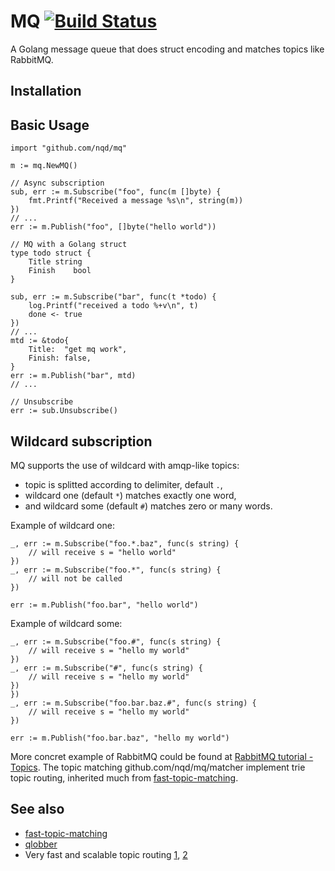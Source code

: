 # MQ [![Build Status](https://secure.travis-ci.org/nqd/mq.png?branch=master)](http://travis-ci.org/nqd/mq)

A Golang message queue that does struct encoding and matches topics like  RabbitMQ.

## Installation

## Basic Usage

```{go}
import "github.com/nqd/mq"

m := mq.NewMQ()

// Async subscription
sub, err := m.Subscribe("foo", func(m []byte) {
    fmt.Printf("Received a message %s\n", string(m))
})
// ...
err := m.Publish("foo", []byte("hello world"))

// MQ with a Golang struct
type todo struct {
    Title string
    Finish    bool
}

sub, err := m.Subscribe("bar", func(t *todo) {
    log.Printf("received a todo %+v\n", t)
    done <- true
})
// ...
mtd := &todo{
    Title:  "get mq work",
    Finish: false,
}
err := m.Publish("bar", mtd)
// ...

// Unsubscribe
err := sub.Unsubscribe()
```

## Wildcard subscription

MQ supports the use of wildcard with amqp-like topics:

- topic is splitted according to delimiter, default `.`,
- wildcard one (default `*`) matches exactly one word,
- and wildcard some (default `#`) matches zero or many words.

Example of wildcard one:

```{go}
_, err := m.Subscribe("foo.*.baz", func(s string) {
    // will receive s = "hello world"
})
_, err := m.Subscribe("foo.*", func(s string) {
    // will not be called
})

err := m.Publish("foo.bar", "hello world")
```

Example of wildcard some:

```{go}
_, err := m.Subscribe("foo.#", func(s string) {
    // will receive s = "hello my world"
})
_, err := m.Subscribe("#", func(s string) {
    // will receive s = "hello my world"
})
})
_, err := m.Subscribe("foo.bar.baz.#", func(s string) {
    // will receive s = "hello my world"
})

err := m.Publish("foo.bar.baz", "hello my world")
```

More concret example of RabbitMQ could be found at [RabbitMQ tutorial - Topics](https://www.rabbitmq.com/tutorials/tutorial-five-go.html). The topic matching github.com/nqd/mq/matcher implement trie topic routing, inherited much from [fast-topic-matching](https://github.com/tylertreat/fast-topic-matching).

## See also

- [fast-topic-matching](https://github.com/tylertreat/fast-topic-matching)
- [qlobber](https://github.com/davedoesdev/qlobber)
- Very fast and scalable topic routing [1](https://www.rabbitmq.com/blog/2010/09/14/very-fast-and-scalable-topic-routing-part-1/), [2](https://www.rabbitmq.com/blog/2011/03/28/very-fast-and-scalable-topic-routing-part-2/)

